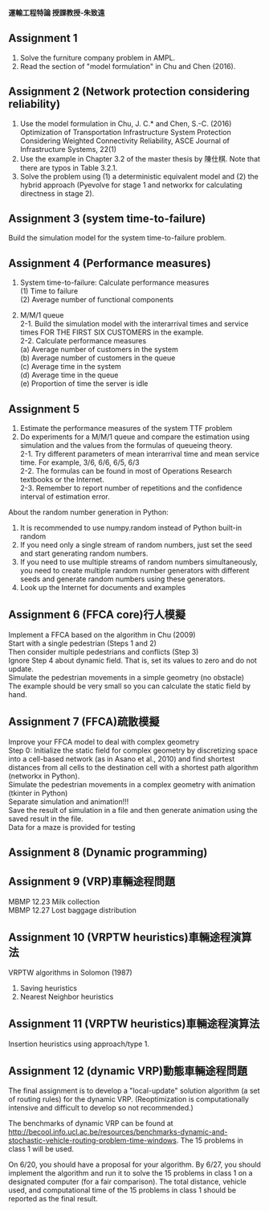 **運輸工程特論 授課教授-朱致遠**

## Assignment 1
1. Solve the furniture company problem in AMPL.
2. Read the section of "model formulation" in Chu and Chen (2016).

## Assignment 2 (Network protection considering reliability) 
1. Use the model formulation in Chu, J. C.* and Chen, S.-C. (2016) Optimization of Transportation Infrastructure System Protection Considering Weighted Connectivity Reliability, ASCE Journal of Infrastructure Systems, 22(1)  
2. Use the example in Chapter 3.2 of the master thesis by 陳仕棋. Note that there are typos in Table 3.2.1.  
3. Solve the problem using (1) a deterministic equivalent model and (2) the hybrid approach (Pyevolve for stage 1 and networkx for calculating directness in stage 2).


## Assignment 3 (system time-to-failure)
Build the simulation model for the system time-to-failure problem.  


## Assignment 4 (Performance measures)
1. System time-to-failure: Calculate performance measures  
(1) Time to failure  
(2) Average number of functional components  

2. M/M/1 queue  
2-1. Build the simulation model with the interarrival times and service times FOR THE FIRST SIX CUSTOMERS in the example.  
2-2. Calculate performance measures  
(a) Average number of customers in the system  
(b) Average number of customers in the queue  
(c) Average time in the system  
(d) Average time in the queue  
(e) Proportion of time the server is idle  


## Assignment 5
1. Estimate the performance measures of the system TTF problem  
2. Do experiments for a M/M/1 queue and compare the estimation using simulation and the values from the formulas of queueing theory.   
2-1. Try different parameters of mean interarrival time and mean service time. For example, 3/6, 6/6, 6/5, 6/3  
2-2. The formulas can be found in most of Operations Research textbooks or the Internet.  
2-3. Remember to report number of repetitions and the confidence interval of estimation error.  

About the random number generation in Python:  
1. It is recommended to use numpy.random instead of Python built-in random  
2. If you need only a single stream of random numbers, just set the seed and start generating random numbers.  
3. If you need to use multiple streams of random numbers simultaneously, you need to create multiple random number generators with different seeds and generate random numbers using these generators.  
4. Look up the Internet for documents and examples

## Assignment 6 (FFCA core)行人模擬
Implement a FFCA based on the algorithm in Chu (2009)  
Start with a single pedestrian (Steps 1 and 2)  
Then consider multiple pedestrians and conflicts (Step 3)  
Ignore Step 4 about dynamic field. That is, set its values to zero and do not update.  
Simulate the pedestrian movements in a simple geometry (no obstacle)  
The example should be very small so you can calculate the static field by hand.  

## Assignment 7 (FFCA)疏散模擬  
Improve your FFCA model to deal with complex geometry  
Step 0: Initialize the static field for complex geometry by discretizing space into a cell-based network (as in Asano et al., 2010) and find shortest distances from all cells to the destination cell with a shortest path algorithm (networkx in Python).  
Simulate the pedestrian movements in a complex geometry with animation (tkinter in Python)  
Separate simulation and animation!!!  
Save the result of simulation in a file and then generate animation using the saved result in the file.  
Data for a maze is provided for testing  

## Assignment 8 (Dynamic programming)

## Assignment 9 (VRP)車輛途程問題
MBMP 12.23 Milk collection    
MBMP 12.27 Lost baggage distribution     

## Assignment 10 (VRPTW heuristics)車輛途程演算法  
VRPTW algorithms in Solomon (1987)  
1. Saving heuristics  
2. Nearest Neighbor heuristics 

## Assignment 11 (VRPTW heuristics)車輛途程演算法 
Insertion heuristics using approach/type 1. 

## Assignment 12 (dynamic VRP)動態車輛途程問題
The final assignment is to develop a "local-update" solution algorithm (a set of routing rules) for the dynamic VRP. (Reoptimization is computationally intensive and difficult to develop so not recommended.)

The benchmarks of dynamic VRP can be found at http://becool.info.ucl.ac.be/resources/benchmarks-dynamic-and-stochastic-vehicle-routing-problem-time-windows. The 15 problems in class 1 will be used.

On 6/20, you should have a proposal for your algorithm. By 6/27, you should implement the algorithm and run it to solve the 15 problems in class 1 on a designated computer (for a fair comparison). The total distance, vehicle used, and computational time of the 15 problems in class 1 should be reported as the final result.  









